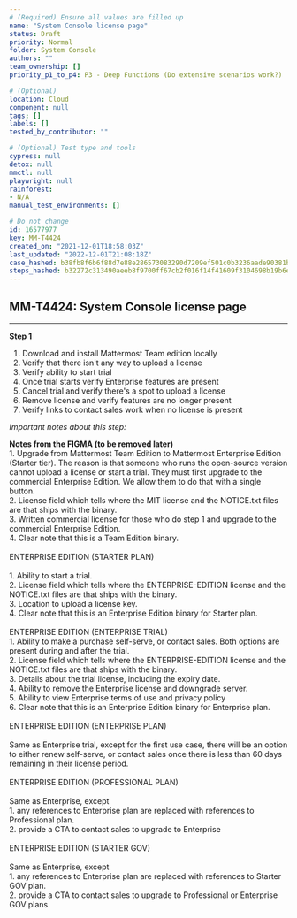 ```yaml
---
# (Required) Ensure all values are filled up
name: "System Console license page"
status: Draft
priority: Normal
folder: System Console
authors: ""
team_ownership: []
priority_p1_to_p4: P3 - Deep Functions (Do extensive scenarios work?)

# (Optional)
location: Cloud
component: null
tags: []
labels: []
tested_by_contributor: ""

# (Optional) Test type and tools
cypress: null
detox: null
mmctl: null
playwright: null
rainforest:
- N/A
manual_test_environments: []

# Do not change
id: 16577977
key: MM-T4424
created_on: "2021-12-01T18:58:03Z"
last_updated: "2022-12-01T21:08:18Z"
case_hashed: b38fb8f6b6f88d7e88e286573083290d7209ef501c0b3236aade90381bfc67ffedc29a61cf20ed9f90d63e70d6f023be
steps_hashed: b32272c313490aeeb8f9700ff67cb2f016f14f41609f3104698b19b6e94420f51731cd9803b95091b10b524a9b204d23
---
```


<!-- (Auto-generated) Based on frontmatter's "key" and "name" -->

## MM-T4424: System Console license page

---

**Step 1**

1. Download and install Mattermost Team edition locally
2. Verify that there isn't any way to upload a license
3. Verify ability to start trial
4. Once trial starts verify Enterprise features are present
5. Cancel trial and verify there's a spot to upload a license
6. Remove license and verify features are no longer present
7. Verify links to contact sales work when no license is present

_Important notes about this step:_

**Notes from the FIGMA (to be removed later)**\
1\. Upgrade from Mattermost Team Edition to Mattermost Enterprise Edition (Starter tier). The reason is that someone who runs the open-source version cannot upload a license or start a trial. They must first upgrade to the commercial Enterprise Edition. We allow them to do that with a single button.\
2\. License field which tells where the MIT license and the NOTICE.txt files are that ships with the binary.\
3\. Written commercial license for those who do step 1 and upgrade to the commercial Enterprise Edition.\
4\. Clear note that this is a Team Edition binary.\
\
ENTERPRISE EDITION (STARTER PLAN)\
\
1\. Ability to start a trial.\
2\. License field which tells where the ENTERPRISE-EDITION license and the NOTICE.txt files are that ships with the binary.\
3\. Location to upload a license key.\
4\. Clear note that this is an Enterprise Edition binary for Starter plan.\
\
ENTERPRISE EDITION (ENTERPRISE TRIAL)\
1\. Ability to make a purchase self-serve, or contact sales. Both options are present during and after the trial.\
2\. License field which tells where the ENTERPRISE-EDITION license and the NOTICE.txt files are that ships with the binary.\
3\. Details about the trial license, including the expiry date.\
4\. Ability to remove the Enterprise license and downgrade server.\
5\. Ability to view Enterprise terms of use and privacy policy\
6\. Clear note that this is an Enterprise Edition binary for Enterprise plan.\
\
ENTERPRISE EDITION (ENTERPRISE PLAN)\
\
Same as Enterprise trial, except for the first use case, there will be an option to either renew self-serve, or contact sales once there is less than 60 days remaining in their license period.\
\
ENTERPRISE EDITION (PROFESSIONAL PLAN)\
\
Same as Enterprise, except\
1\. any references to Enterprise plan are replaced with references to Professional plan.\
2\. provide a CTA to contact sales to upgrade to Enterprise\
\
ENTERPRISE EDITION (STARTER GOV)\
\
Same as Enterprise, except\
1\. any references to Enterprise plan are replaced with references to Starter GOV plan.\
2\. provide a CTA to contact sales to upgrade to Professional or Enterprise GOV plans.
